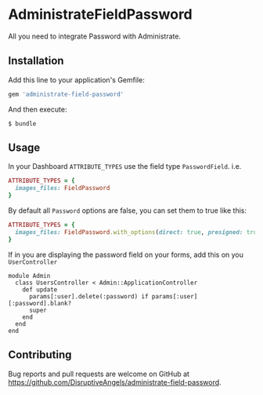 # AdministrateFieldPassword

All you need to integrate Password with Administrate.

## Installation

Add this line to your application's Gemfile:

```ruby
gem 'administrate-field-password'
```

And then execute:
```
$ bundle
```

## Usage

In your Dashboard `ATTRIBUTE_TYPES` use the field type `PasswordField`. i.e.
```ruby
ATTRIBUTE_TYPES = {
  images_files: FieldPassword
}
```

By default all `Password` options are false, you can set them to true like this:
```ruby
ATTRIBUTE_TYPES = {
  images_files: FieldPassword.with_options(direct: true, presigned: true, multiple: true)
}
```

If in you are displaying the password field on your forms, add this on you `UserController`
```
module Admin
  class UsersController < Admin::ApplicationController
    def update
      params[:user].delete(:password) if params[:user][:password].blank?
      super
    end
  end
end
```

## Contributing

Bug reports and pull requests are welcome on GitHub at https://github.com/DisruptiveAngels/administrate-field-password.
